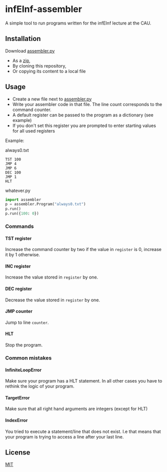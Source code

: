 # infEInf-assembler
A simple tool to run programs written for the infEInf lecture at the CAU.

## Installation
Download [assembler.py](src/assembler.py)
* As a [zip](https://github.com/7erra/infEInf-assembler/archive/refs/heads/master.zip),
* By cloning this repository,
* Or copying its content to a local file

## Usage
- Create a new file next to [assembler.py](src/assembler.py)
- Write your assembler code in that file. The line count corresponds to the command counter.
- A default register can be passed to the program as a dictionary (see example)
- If you don't set this register you are prompted to enter starting values for all used registers

Example:

always0.txt
```
TST 100
JMP 4
JMP 6
DEC 100
JMP 1
HLT
```

whatever.py
```python
import assembler
p = assembler.Program("always0.txt")
p.run()
p.run({100: 0})
```

### Commands
#### TST register
Increase the command counter by two if the value in `register` is 0, increase it by 1 otherwise.
#### INC register
Increase the value stored in `register` by one.
#### DEC register
Decrease the value stored in `register` by one.
#### JMP counter
Jump to line `counter`.
#### HLT
Stop the program.

### Common mistakes
#### InfiniteLoopError
Make sure your program has a HLT statement. In all other cases you have to rethink the logic of your program.
#### TargetError
Make sure that all right hand arguments are integers (except for HLT)
#### IndexError
You tried to execute a statement/line that does not exist. I.e that means that your program is trying to access a line after your last line.

## License
[MIT](https://choosealicense.com/licenses/mit/)
